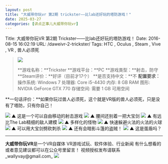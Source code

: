 ```yaml
---
layout: post
title: "大威带你玩vr 第2期 trickster——比lab还好玩的塔防游戏！"
date: 2025-03-27
categories: [讲点正事儿大威带你玩vr]
---
```


Title: 大威带你玩VR 第2期 Trickster——比lab还好玩的塔防游戏！
Date: 2016-08-15 16:02:19
URL: /daweivr-2-trickster/
Tags: HTC , Oculus , Steam , Vive , VR , 兽人必须死


> ![](http://img.weimao.me/2019-05-21-023056.png)
> 
> 
> **游戏名称：**Trickster **游戏平台：**PC **游戏类型：**射击，防守 **Steam评价：**好评（目前才17个） **是否支持中文：**不 **配置要求：** 操作系统: Windows 7 处理器: Core i5-4430 内存: 8 GB RAM 图形: NVIDIA GeForce GTX 770 存储空间: 需要 1 GB 可用空间

**一句话评价：**如果你玩过兽人必须死，这个就是VR版的兽人必须死，只是没有了塔防，只有你自己！


![](http://img.weimao.me/2019-05-21-023108.gif) ▲ 这是一个可以自由移动的射击游戏 ![](http://img.weimao.me/2019-05-21-023132.gif) ▲ 腰间还别着一把大宝剑 ![](http://img.weimao.me/2019-05-21-023154.gif) ▲ 有远比The Lab精细的敌人建模 ![](http://img.weimao.me/2019-05-21-023216.gif) ▲ 多样化的怪物 ![](http://img.weimao.me/2019-05-21-023232.gif) ▲ 快速躲避火法的火法的火球 ![](http://img.weimao.me/2019-05-21-023254.gif) ▲ 可以用大宝剑劈砍刺杀 ![](http://img.weimao.me/2019-05-21-023315.gif) ▲ 还有会暗影斗篷的盗贼！ ![](http://img.weimao.me/2019-05-21-023337.gif) ▲ 这是蛋盾吗？

* * *

**大威带你玩VR**是一个VR自媒体 VR游戏试玩、软件体验、行业新闻 有什么想看的或者意见建议都可以在公众号里留言！ 视频授权发布请联系_wallyvay@gmail.com_ ![](http://img.weimao.me/2019-05-21-023357.gif)